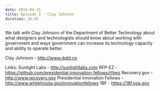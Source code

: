 ```yaml
---
date: 2014-04-15
title: Episode 3 - Clay Johnson
duration: 20:45
---
```



We talk with Clay Johnson of the Department of Better Technology about what designers and technologists should know about working with government and ways government can increase its technology capacity and ability to operate better.

Clay Johnson - http://www.dobt.co

Links:
Sunlight Labs - http://sunlightlabs.com
RFP-EZ - https://github.com/presidential-innovation-fellows/rfpez
Recovery.gov - http://www.recovery.gov
Presidential Innovation Fellows - http://www.whitehouse.gov/innovationfellows
18F - https://18f.gsa.gov
